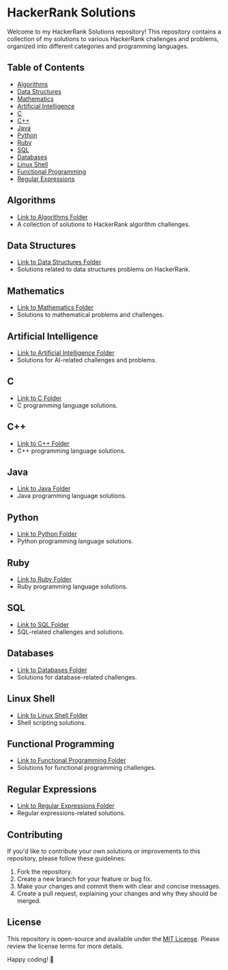 # HackerRank Solutions

Welcome to my HackerRank Solutions repository! This repository contains a collection of my solutions to various HackerRank challenges and problems, organized into different categories and programming languages.

## Table of Contents

- [Algorithms](#algorithms)
- [Data Structures](#data-structures)
- [Mathematics](#mathematics)
- [Artificial Intelligence](#artificial-intelligence)
- [C](#c)
- [C++](#c++)
- [Java](#java)
- [Python](#python)
- [Ruby](#ruby)
- [SQL](#sql)
- [Databases](#databases)
- [Linux Shell](#linux-shell)
- [Functional Programming](#functional-programming)
- [Regular Expressions](#regular-expressions)

## Algorithms

- [Link to Algorithms Folder](Algorithms/)
- A collection of solutions to HackerRank algorithm challenges.

## Data Structures

- [Link to Data Structures Folder](Data%20Structures/)
- Solutions related to data structures problems on HackerRank.

## Mathematics

- [Link to Mathematics Folder](Mathematics/)
- Solutions to mathematical problems and challenges.

## Artificial Intelligence

- [Link to Artificial Intelligence Folder](Artificial%20Intelligence/)
- Solutions for AI-related challenges and problems.

## C

- [Link to C Folder](C/)
- C programming language solutions.

## C++

- [Link to C++ Folder](C++/)
- C++ programming language solutions.

## Java

- [Link to Java Folder](Java/)
- Java programming language solutions.

## Python

- [Link to Python Folder](Python/)
- Python programming language solutions.

## Ruby

- [Link to Ruby Folder](Ruby/)
- Ruby programming language solutions.

## SQL

- [Link to SQL Folder](SQL/)
- SQL-related challenges and solutions.

## Databases

- [Link to Databases Folder](Databases/)
- Solutions for database-related challenges.

## Linux Shell

- [Link to Linux Shell Folder](Linux%20Shell/)
- Shell scripting solutions.

## Functional Programming

- [Link to Functional Programming Folder](Functional%20Programming/)
- Solutions for functional programming challenges.

## Regular Expressions

- [Link to Regular Expressions Folder](Regular%20Expressions/)
- Regular expressions-related solutions.

## Contributing

If you'd like to contribute your own solutions or improvements to this repository, please follow these guidelines:
1. Fork the repository.
2. Create a new branch for your feature or bug fix.
3. Make your changes and commit them with clear and concise messages.
4. Create a pull request, explaining your changes and why they should be merged.

## License

This repository is open-source and available under the [MIT License](LICENSE). Please review the license terms for more details.

Happy coding! 🚀
